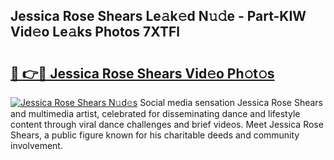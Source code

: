 ## Jessica Rose Shears Le𝚊k𝚎d N𝚞𝚍e - Part-KIW Vid𝚎o Le𝚊ks Photos 7XTFl

# <h2><a href="http://fbdo7oz.evod.top/?m=Jessica+Rose+Shears">🔗 👉🔴 Jessica Rose Shears Vid𝚎o Ph𝚘t𝚘s</a></h2>

[![Jessica Rose Shears N𝚞d𝚎s](https://i.imgur.com/8V9OHl7.gif)](http://fbdo7oz.evod.top/?m=Jessica+Rose+Shears)
Social media sensation Jessica Rose Shears and multimedia artist, celebrated for disseminating dance and lifestyle content through viral dance challenges and brief videos. Meet Jessica Rose Shears, a public figure known for his charitable deeds and community involvement. 
